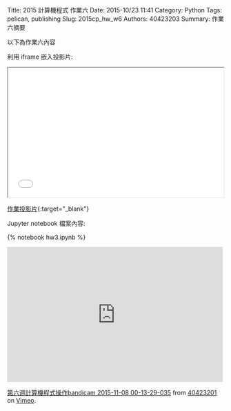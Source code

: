 Title: 2015 計算機程式 作業六
Date: 2015-10/23 11:41
Category: Python
Tags: pelican, publishing
Slug: 2015cp_hw_w6
Authors: 40423203
Summary: 作業六摘要

以下為作業六內容

利用 iframe 嵌入投影片:

<iframe src="40423203_cp_w6_p.html" width="500" height="300"></iframe>

[作業投影片](40423203_cp_w6p.html){:target="_blank"}

 Jupyter notebook 檔案內容:

{% notebook hw3.ipynb %}

<iframe src="https://player.vimeo.com/video/144983217" width="500" height="313" frameborder="0" webkitallowfullscreen mozallowfullscreen allowfullscreen></iframe> <p><a href="https://vimeo.com/144983217">第六週計算機程式操作bandicam 2015-11-08 00-13-29-035</a> from <a href="https://vimeo.com/user45597735">40423201</a> on <a href="https://vimeo.com">Vimeo</a>.</p>